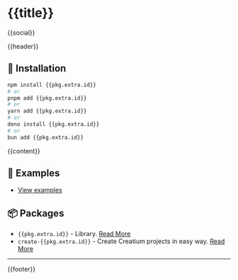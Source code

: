 # {{title}}

{{social}}

{{header}}

## 🔑 Installation

```bash
npm install {{pkg.extra.id}}
# or 
pnpm add {{pkg.extra.id}}
# or 
yarn add {{pkg.extra.id}}
# or 
deno install {{pkg.extra.id}}
# or 
bun add {{pkg.extra.id}}
```

{{content}}

## 📝 Examples

- [View examples]({{pkg.repository.url}}/tree/main/packages/core/examples)

## 📦 Packages

- `{{pkg.extra.id}}` - Library. [Read More]({{pkg.repository.url}}/tree/main/packages/core)
- `create-{{pkg.extra.id}}` - Create Creatium projects in easy way. [Read More]({{pkg.repository.url}}/tree/main/packages/create)

***

{{footer}}


